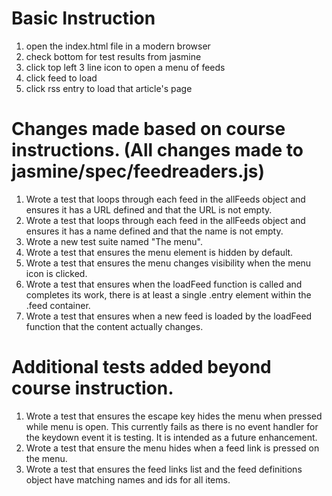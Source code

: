 # Basic Instruction

1. open the index.html file in a modern browser
2. check bottom for test results from jasmine
3. click top left 3 line icon to open a menu of feeds
4. click feed to load
5. click rss entry to load that article's page

# Changes made based on course instructions.  (All changes made to jasmine/spec/feedreaders.js)

1. Wrote a test that loops through each feed in the allFeeds object and ensures it has a URL defined and that the URL is not empty.
2. Wrote a test that loops through each feed in the allFeeds object and ensures it has a name defined and that the name is not empty.
3. Wrote a new test suite named "The menu".
4. Wrote a test that ensures the menu element is hidden by default.
5. Wrote a test that ensures the menu changes visibility when the menu icon is clicked.
6. Wrote a test that ensures when the loadFeed function is called and completes its work, there is at least a single .entry element within the .feed container.
7. Wrote a test that ensures when a new feed is loaded by the loadFeed function that the content actually changes.

# Additional tests added beyond course instruction.

1. Wrote a test that ensures the escape key hides the menu when pressed while menu is open.  This currently fails as there is no event handler for the keydown event it is testing.  It is intended as a future enhancement.
2. Wrote a test that ensure the menu hides when a feed link is pressed on the menu.
3. Wrote a test that ensures the feed links list and the feed definitions object have matching names and ids for all items.